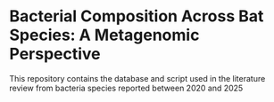# Bacterial Composition Across Bat Species: A Metagenomic Perspective

This repository contains the database and script used in the literature review from bacteria species reported between 2020 and 2025 
